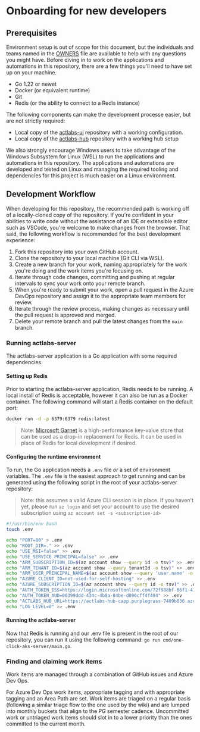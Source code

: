 # Onboarding for new developers

## Prerequisites

Environment setup is out of scope for this document, but the individuals and teams named in the [OWNERS](../OWNERS) file are available to help with any questions you might have. Before diving in to work on the applications and automations in this repository, there are a few things you'll need to have set up on your machine.

* Go 1.22 or newet
* Docker (or equivalent runtime)
* Git
* Redis (or the ability to connect to a Redis instance)

The following components can make the development processe easier, but are not strictly required:

* Local copy of the [actlabs-ui](https://github.com/vermacodes/one-click-aks-ui) repository with a working configuration.
* Local copy of the [actlabs-hub](https://github.com/vermacodes/one-click-aks-hub) repository with a working hub setup

We also strongly encourage Windows users to take advantage of the Windows Subsystem for Linux (WSL) to run the applications and automations in this repository. The applications and automations are developed and tested on Linux and managing the required tooling and dependencies for this project is much easier on a Linux environment.

## Development Workflow

When developing for this repository, the recommended path is working off of a locally-cloned copy of the repository. If you're confident in your abilities to write code without the assistance of an IDE or extensible editor such as VSCode, you're welcome to make changes from the browser. That said, the following workflow is recommended for the best development experience:

1. Fork this repository into your own GitHub account.
2. Clone the repository to your local machine (Git CLI via WSL).
3. Create a new branch for your work, naming appropriately for the work you're doing and the work items you're focusing on.
4. Iterate through code changes, committing and pushing at regular intervals to sync your work onto your remote branch.
5. When you're ready to submit your work, open a pull request in the Azure DevOps repository and assign it to the appropriate team members for review.
6. Iterate through the review process, making changes as necessary until the pull request is approved and merged.
7. Delete your remote branch and pull the latest changes from the `main` branch.

### Running actlabs-server

The actlabs-server application is a Go application with some required dependencies.

#### Setting up Redis

Prior to starting the actlabs-server application, Redis needs to be running. A local install of Redis is acceptable, however it can also be run as a Docker container. The following command will start a Redis container on the default port:

```bash
docker run -d -p 6379:6379 redis:latest
```

> Note: [Microsoft Garnet](https://github.com/Microsoft/garnet) is a high-performance key-value store that can be used as a drop-in replacement for Redis. It can be used in place of Redis for local development if desired.

#### Configuring the runtime environment

To run, the Go application needs a `.env` file _or_ a set of environment variables. The `.env` file is the easiest approach to get running and can be generated using the following script in the root of your actlabs-server repository:

> Note: this assumes a valid Azure CLI session is in place. If you haven't yet, please run `az login` and set your account to use the desired subscription using `az account set -s <subscription-id>`

```bash
#!/usr/bin/env bash
touch .env

echo "PORT=80" > .env
echo "ROOT_DIR=." >> .env
echo "USE_MSI=false" >> .env
echo "USE_SERVICE_PRINCIPAL=false" >> .env
echo "ARM_SUBSCRIPTION_ID=$(az account show --query id -o tsv)" >> .env
echo "ARM_TENANT_ID=$(az account show --query tenantId -o tsv)" >> .env
echo "ARM_USER_PRINCIPAL_NAME=$(az account show --query 'user.name' -o tsv)" >> .env
echo "AZURE_CLIENT_ID=not-used-for-self-hosting" >> .env
echo "AZURE_SUBSCRIPTION_ID=$(az account show --query id -o tsv)" >> .env
echo "AUTH_TOKEN_ISS=https://login.microsoftonline.com/72f988bf-86f1-41af-91ab-2d7cd011db47/v2.0" >> .env
echo "AUTH_TOKEN_AUD=00399ddd-434c-4b8a-84be-d096cff4f494" >> .env
echo "ACTLABS_HUB_URL=https://actlabs-hub-capp.purplegrass-7409b036.azurecontainerapps.io" >> .env
echo "LOG_LEVEL=0" >> .env
```

#### Running the actlabs-server

Now that Redis is running and our .env file is present in the root of our repository, you can run it using the following command: `go run cmd/one-click-aks-server/main.go`.

### Finding and claiming work items

Work items are managed through a combination of GitHub issues and Azure Dev Ops.

For Azure Dev Ops work items, appropriate tagging and  with appropriate tagging and an Area Path are set. Work items are triaged on a regular basis (following a similar triage flow to the one used by the wiki) and are lumped into monthly buckets that align to the PG semester cadence. Uncommitted work or untriaged work items should slot in to a lower priority than the ones committed to the current month.
